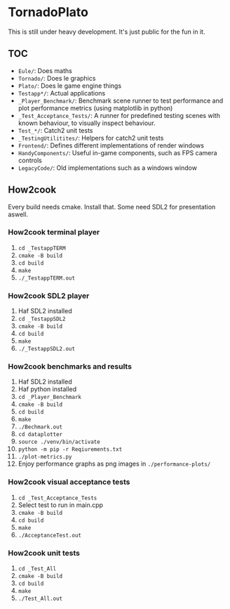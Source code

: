 # TornadoPlato

This is still under heavy development. It's just public for the fun in it.

## TOC
* `Eule/`: Does maths
* `Tornado/`: Does le graphics
* `Plato/`: Does le game engine things
* `Testapp*/`: Actual applications
* `_Player_Benchmark/`: Benchmark scene runner to test performance and plot performance metrics (using matplotlib in python)
* `_Test_Acceptance_Tests/`: A runner for predefined testing scenes with known behaviour, to visually inspect behaviour.
* `Test_*/`: Catch2 unit tests
* `_TestingUtilitites/`: Helpers for catch2 unit tests
* `Frontend/`: Defines different implementations of render windows
* `HandyComponents/`: Useful in-game components, such as FPS camera controls
* `LegacyCode/`: Old implementations such as a windows window

## How2cook
Every build needs cmake. Install that. Some need SDL2 for presentation aswell.

### How2cook terminal player
1. `cd _TestappTERM`
2. `cmake -B build`
3. `cd build`
4. `make`
5. `./_TestappTERM.out`

### How2cook SDL2 player
1. Haf SDL2 installed
2. `cd _TestappSDL2`
3. `cmake -B build`
4. `cd build`
5. `make`
6. `./_TestappSDL2.out`

### How2cook benchmarks and results
1. Haf SDL2 installed
2. Haf python installed
3. `cd _Player_Benchmark`
4. `cmake -B build`
5. `cd build`
6. `make`
7. `./Bechmark.out`
8. `cd dataplotter`
9. `source ./venv/bin/activate`
10. `python -m pip -r Reqiurements.txt`
11. `./plot-metrics.py`
12. Enjoy performance graphs as png images in `./performance-plots/`

### How2cook visual acceptance tests
1. `cd _Test_Acceptance_Tests`
2. Select test to run in main.cpp
3. `cmake -B build`
4. `cd build`
5. `make`
6. `./AcceptanceTest.out`

### How2cook unit tests
1. `cd _Test_All`
2. `cmake -B build`
3. `cd build`
4. `make`
5. `./Test_All.out`

